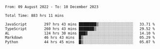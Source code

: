 
<!--START_SECTION:waka-->

```txt
From: 09 August 2022 - To: 10 December 2023

Total Time: 883 hrs 11 mins

JavaScript        297 hrs 43 mins ████████▒░░░░░░░░░░░░░░░░   33.71 %
TypeScript        260 hrs 43 mins ███████▒░░░░░░░░░░░░░░░░░   29.52 %
AL                124 hrs 30 mins ███▓░░░░░░░░░░░░░░░░░░░░░   14.10 %
Markdown          46 hrs 43 mins  █▒░░░░░░░░░░░░░░░░░░░░░░░   05.29 %
Python            44 hrs 45 mins  █▒░░░░░░░░░░░░░░░░░░░░░░░   05.07 %
```

<!--END_SECTION:waka-->











